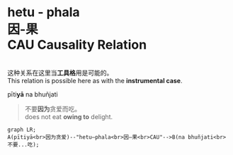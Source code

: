 # hetu - phala<br>因-果<br>CAU Causality Relation

<br>这种关系在这里当**工具格**用是可能的。
<br>This relation is possible here as with the **instrumental case**.

pīti**yā** na bhuñjati
>不要**因为**贪爱而吃。
><br>does not eat **owing to** delight.

```mermaid
graph LR;
A(pītiyā<br>因为贪爱)--"hetu—phala<br>因—果<br>CAU"-->B(na bhuñjati<br>不要...吃);
```